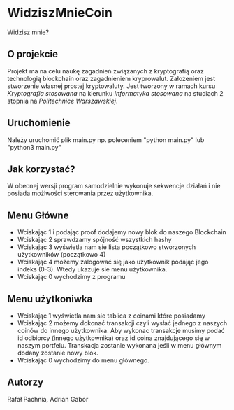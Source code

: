 # WidziszMnieCoin
Widzisz mnie?

## O projekcie
Projekt ma na celu naukę zagadnień związanych z kryptografią oraz technologią blockchain oraz zagadnieniem kryprowalut. Założeniem jest stworzenie własnej prostej kryptowaluty. Jest tworzony w ramach kursu *Kryptografia stosowana* na kierunku *Informatyka stosowana* na studiach 2 stopnia na *Politechnice Warszawskiej*.

## Uruchomienie
Należy uruchomić plik main.py np. poleceniem "python main.py" lub "python3 main.py"

## Jak korzystać?
W obecnej wersji program samodzielnie wykonuje sekwencje działań i nie posiada możlwości sterowania przez użytkownika.

## Menu Główne
* Wciskając 1 i podając proof dodajemy nowy blok do naszego Blockchain
* Wciskając 2 sprawdzamy spójność wszystkich hashy
* Wciskając 3 wyświetla nam sie lista początkowo stworzonych użytkowników (początkowo 4)
* Wciskając 4 możemy zalogować się jako użytkownik podając jego indeks (0-3). Wtedy ukazuje sie menu użytkownika.
* Wciskając 0 wychodzimy z programu

## Menu użytkoniwka
* Wciskając 1 wyświetla nam sie tablica z coinami które posiadamy
* Wciskając 2 możemy dokonać transakcji czyli wysłać jednego z naszych coinów do innego użytkownika. Aby wykonac transakcje musimy podać id odbiorcy (innego użytkownika) oraz id coina znajdującego się w naszym portfelu. Transkacja zostanie wykonana jeśli w menu głównym dodany zostanie nowy blok.
* Wciskając 0 wychodzimy do menu głównego.

## Autorzy

Rafał Pachnia, Adrian Gabor
